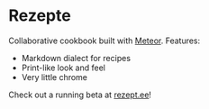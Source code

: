 Rezepte
=======

Collaborative cookbook built with [Meteor](www.meteor.com).
Features:

- Markdown dialect for recipes
- Print-like look and feel
- Very little chrome

Check out a running beta at [rezept.ee](rezept.ee)!
